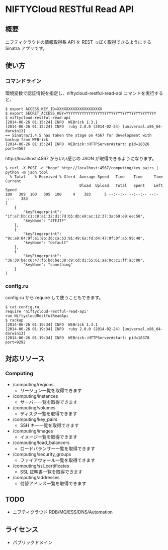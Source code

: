 # NIFTYCloud RESTful Read API

## 概要

ニフティクラウドの情報取得系 API を REST っぽく取得できるようにする Sinatra アプリです。

## 使い方

### コマンドライン

環境変数で認証情報を指定し、niftycloud-restful-read-api コマンドを実行すると、

	$ export ACCESS_KEY_ID=XXXXXXXXXXXXXXXXXXXX
	$ export SECRET_ACCESS_KEY=YYYYYYYYYYYYYYYYYYYYYYYYYYYYYYYYYYYYYYYY
	$ niftycloud-restful-read-api
	[2014-06-26 01:15:24] INFO  WEBrick 1.3.1
	[2014-06-26 01:15:24] INFO  ruby 2.0.0 (2014-02-24) [universal.x86_64-darwin13]
	== Sinatra/1.4.5 has taken the stage on 4567 for development with backup from WEBrick
	[2014-06-26 01:15:24] INFO  WEBrick::HTTPServer#start: pid=18326 port=4567

http://localhost:4567 からいい感じの JSON が取得できるようになります。

	$ curl -X POST -d "hoge" http://localhost:4567/computing/key_pairs | python -m json.tool
	  % Total    % Received % Xferd  Average Speed   Time    Time     Time  Current
	                                 Dload  Upload   Total   Spent    Left  Speed
	100   309  100   305  100     4    383      5 --:--:-- --:--:-- --:--:--   383
	[
	    {
	        "keyFingerprint": "1f:e7:bb:c1:c8:a1:32:d1:7d:b5:db:e9:ac:12:37:3a:69:e9:ee:50",
	        "keyName": "JTFJTF"
	    },
	    {
	        "keyFingerprint": "9c:a9:04:9f:e1:8b:36:ca:b3:91:49:6a:fd:d4:47:9f:0f:a5:99:40",
	        "keyName": "default"
	    },
	    {
	        "keyFingerprint": "36:30:be:c6:47:f6:bd:be:38:c9:cd:d1:55:61:aa:0c:c1:ff:a3:00",
	        "keyName": "something"
	    }
	]

### config.ru 

config.ru から require して使うこともできます。

	$ cat config.ru
	require 'niftycloud-restful-read-api'
	run NiftycloudRestfulReadApi
	$ rackup
	[2014-06-26 01:19:34] INFO  WEBrick 1.3.1
	[2014-06-26 01:19:34] INFO  ruby 2.0.0 (2014-02-24) [universal.x86_64-darwin13]
	[2014-06-26 01:19:34] INFO  WEBrick::HTTPServer#start: pid=18378 port=9292

## 対応リソース

### Computing

* /computing/regions
  * リージョン一覧を取得できます
* /computing/instances
  * サーバー一覧を取得できます
* /computing/volumes
  * ディスク一覧を取得できます
* /computing/key_pairs
  * SSH キー一覧を取得できます
* /computing/images
  * イメージ一覧を取得できます
* /computing/load_balancers
  * ロードバランサー一覧を取得できます
* /computing/security_groups
  * ファイアウォール一覧を取得できます
* /computing/ssl_certificates
  * SSL 証明書一覧を取得できます
* /computing/addresses
  * 付替アドレス一覧を取得できます

## TODO

* ニフティクラウド RDB/MQ/ESS/DNS/Automation

## ライセンス

* パブリックドメイン
